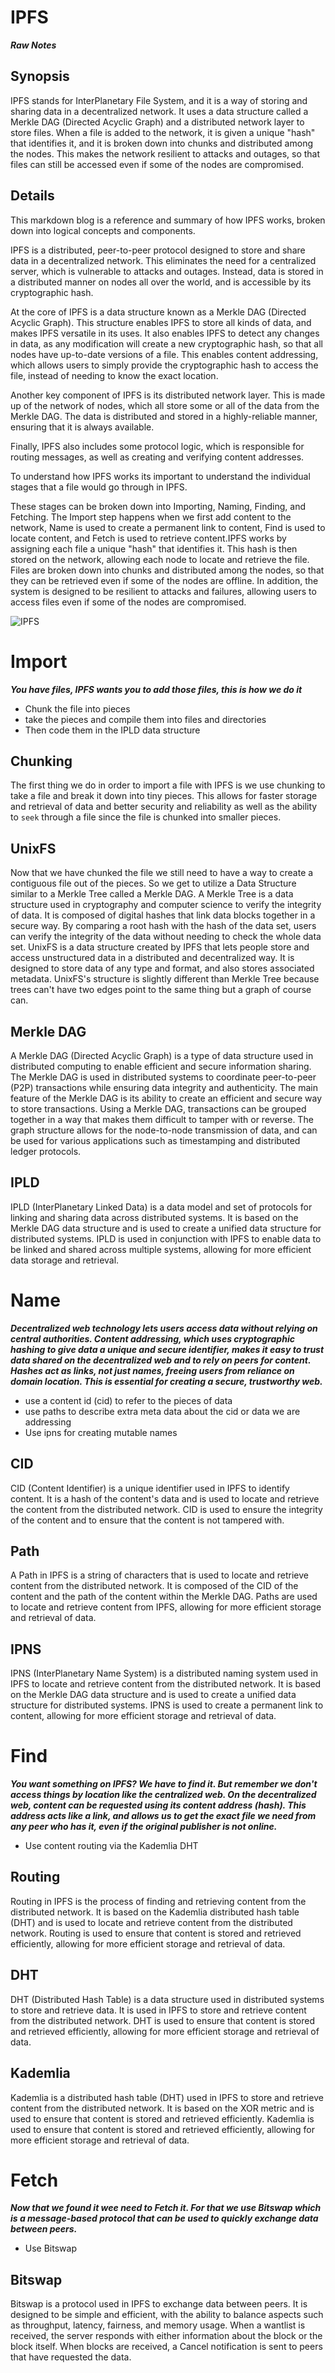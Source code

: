 # IPFS


***Raw Notes***

## Synopsis

IPFS stands for InterPlanetary File System, and it is a way of storing and sharing data in a decentralized network. It uses a data structure called a Merkle DAG (Directed Acyclic Graph) and a distributed network layer to store files. When a file is added to the network, it is given a unique "hash" that identifies it, and it is broken down into chunks and distributed among the nodes. This makes the network resilient to attacks and outages, so that files can still be accessed even if some of the nodes are compromised.

## Details


This markdown blog is a reference and summary of how IPFS works, broken down into logical concepts and components.

IPFS is a distributed, peer-to-peer protocol designed to store and share data in a decentralized network. This eliminates the need for a centralized server, which is vulnerable to attacks and outages. Instead, data is stored in a distributed manner on nodes all over the world, and is accessible by its cryptographic hash.

At the core of IPFS is a data structure known as a Merkle DAG (Directed Acyclic Graph). This structure enables IPFS to store all kinds of data, and makes IPFS versatile in its uses. It also enables IPFS to detect any changes in data, as any modification will create a new cryptographic hash, so that all nodes have up-to-date versions of a file. This enables content addressing, which allows users to simply provide the cryptographic hash to access the file, instead of needing to know the exact location.

Another key component of IPFS is its distributed network layer. This is made up of the network of nodes, which all store some or all of the data from the Merkle DAG. The data is distributed and stored in a highly-reliable manner, ensuring that it is always available.

Finally, IPFS also includes some protocol logic, which is responsible for routing messages, as well as creating and verifying content addresses.

To understand how IPFS works its important to understand the individual stages that a file would go through in IPFS.

These stages can be broken down into Importing, Naming, Finding, and Fetching. The Import step happens when we first add content to the network, Name is used to create a permanent link to content, Find is used to locate content, and Fetch is used to retrieve content.IPFS works by assigning each file a unique "hash" that identifies it. This hash is then stored on the network, allowing each node to locate and retrieve the file. Files are broken down into chunks and distributed among the nodes, so that they can be retrieved even if some of the nodes are offline. In addition, the system is designed to be resilient to attacks and failures, allowing users to access files even if some of the nodes are compromised.

![IPFS](https://user-images.githubusercontent.com/38284764/206791995-5f9f3729-b414-4002-ad2b-1e4c85ea4118.png)

# Import
***You have files, IPFS wants you to add those files, this is how we do it***

- Chunk the file into pieces
- take the pieces and compile them into files and directories
- Then code them in the IPLD data structure

## Chunking

The first thing we do in order to import a file with IPFS is we use chunking to take a file and break it down into tiny pieces. This allows for faster storage and retrieval of data and better security and reliability as well as the ability to `seek` through a file since the file is chunked into smaller pieces. 

## UnixFS

Now that we have chunked the file we still need to have a way to create a contiguous file out of the pieces. So we get to utilize a Data Structure similar to a Merkle Tree called a Merkle DAG. A Merkle Tree is a data structure used in cryptography and computer science to verify the integrity of data. It is composed of digital hashes that link data blocks together in a secure way. By comparing a root hash with the hash of the data set, users can verify the integrity of the data without needing to check the whole data set. UnixFS is a data structure created by IPFS that lets people store and access unstructured data in a distributed and decentralized way. It is designed to store data of any type and format, and also stores associated metadata. UnixFS's structure is slightly different than Merkle Tree because trees can't have two edges point to the same thing but a graph of course can. 

## Merkle DAG

A Merkle DAG (Directed Acyclic Graph) is a type of data structure used in distributed computing to enable efficient and secure information sharing. The Merkle DAG is used in distributed systems to coordinate peer-to-peer (P2P) transactions while ensuring data integrity and authenticity. The main feature of the Merkle DAG is its ability to create an efficient and secure way to store transactions. Using a Merkle DAG, transactions can be grouped together in a way that makes them difficult to tamper with or reverse. The graph structure allows for the node-to-node transmission of data, and can be used for various applications such as timestamping and distributed ledger protocols.

## IPLD

IPLD (InterPlanetary Linked Data) is a data model and set of protocols for linking and sharing data across distributed systems. It is based on the Merkle DAG data structure and is used to create a unified data structure for distributed systems. IPLD is used in conjunction with IPFS to enable data to be linked and shared across multiple systems, allowing for more efficient data storage and retrieval.

# Name

***Decentralized web technology lets users access data without relying on central authorities. Content addressing, which uses cryptographic hashing to give data a unique and secure identifier, makes it easy to trust data shared on the decentralized web and to rely on peers for content. Hashes act as links, not just names, freeing users from reliance on domain location. This is essential for creating a secure, trustworthy web.***

- use a content id (cid) to refer to the pieces of data
- use paths to describe extra meta data about the cid or data we are addressing
- Use ipns for creating mutable names

## CID
CID (Content Identifier) is a unique identifier used in IPFS to identify content. It is a hash of the content's data and is used to locate and retrieve the content from the distributed network. CID is used to ensure the integrity of the content and to ensure that the content is not tampered with.

## Path

A Path in IPFS is a string of characters that is used to locate and retrieve content from the distributed network. It is composed of the CID of the content and the path of the content within the Merkle DAG. Paths are used to locate and retrieve content from IPFS, allowing for more efficient storage and retrieval of data.

## IPNS

IPNS (InterPlanetary Name System) is a distributed naming system used in IPFS to locate and retrieve content from the distributed network. It is based on the Merkle DAG data structure and is used to create a unified data structure for distributed systems. IPNS is used to create a permanent link to content, allowing for more efficient storage and retrieval of data.


# Find
***You want something on IPFS? We have to find it. But remember we don't access things by location like the centralized web. 
On the decentralized web, content can be requested using its content address (hash). This address acts like a link, and allows us to get the exact file we need from any peer who has it, even if the original publisher is not online.*** 

- Use content routing via the Kademlia DHT

## Routing 
Routing in IPFS is the process of finding and retrieving content from the distributed network. It is based on the Kademlia distributed hash table (DHT) and is used to locate and retrieve content from the distributed network. Routing is used to ensure that content is stored and retrieved efficiently, allowing for more efficient storage and retrieval of data.

## DHT
DHT (Distributed Hash Table) is a data structure used in distributed systems to store and retrieve data. It is used in IPFS to store and retrieve content from the distributed network. DHT is used to ensure that content is stored and retrieved efficiently, allowing for more efficient storage and retrieval of data.

## Kademlia
Kademlia is a distributed hash table (DHT) used in IPFS to store and retrieve content from the distributed network. It is based on the XOR metric and is used to ensure that content is stored and retrieved efficiently. Kademlia is used to ensure that content is stored and retrieved efficiently, allowing for more efficient storage and retrieval of data.


# Fetch

***Now that we found it wee need to Fetch it. For that we use Bitswap which is a message-based protocol that can be used to quickly exchange data between peers.***

 - Use Bitswap

## Bitswap
Bitswap is a protocol used in IPFS to exchange data between peers. It is designed to be simple and efficient, with the ability to balance aspects such as throughput, latency, fairness, and memory usage. When a wantlist is received, the server responds with either information about the block or the block itself. When blocks are received, a Cancel notification is sent to peers that have requested the data.


